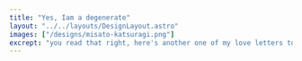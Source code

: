 ```yaml
---
title: "Yes, Iam a degenerate"
layout: "../../layouts/DesignLayout.astro"
images: ["/designs/misato-katsuragi.png"]
excrept: "you read that right, here's another one of my love letters to neon genesis evangelion particularly to one of my fav. character of the series Misato Katsuragi"
---
```

